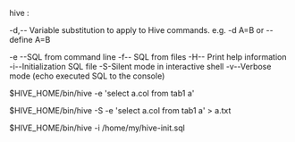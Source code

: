 hive :

-d,-- Variable substitution to apply to Hive
                                  commands. e.g. -d A=B or --define A=B

 -e --SQL from command line
 -f-- SQL from files
-H--   Print help information
 -i--Initialization SQL file
 -S-Silent mode in interactive shell
 -v--Verbose mode (echo executed SQL to the
                                  console)


$HIVE_HOME/bin/hive -e 'select a.col from tab1 a'

$HIVE_HOME/bin/hive -S -e 'select a.col from tab1 a' > a.txt


$HIVE_HOME/bin/hive -i /home/my/hive-init.sql